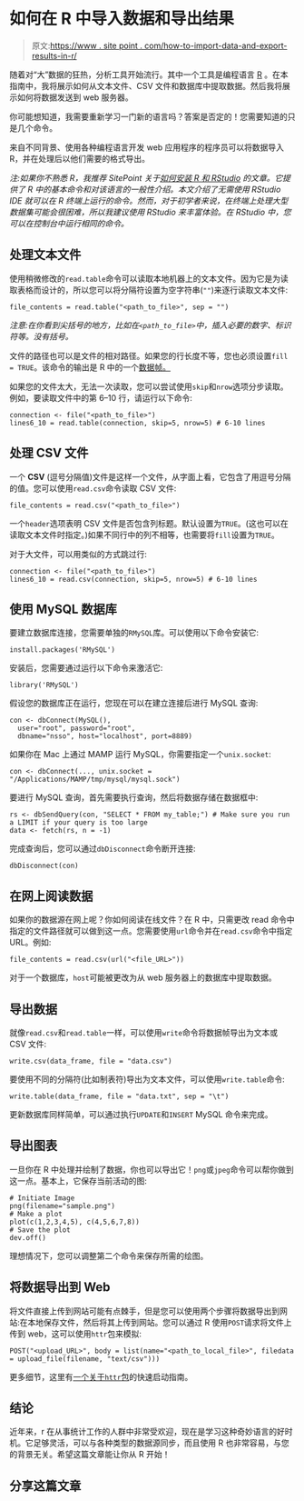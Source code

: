 # 如何在 R 中导入数据和导出结果

> 原文:[https://www . site point . com/how-to-import-data-and-export-results-in-r/](https://www.sitepoint.com/how-to-import-data-and-export-results-in-r/)

随着对“大”数据的狂热，分析工具开始流行。其中一个工具是编程语言 [R](https://www.r-project.org/) 。在本指南中，我将展示如何从文本文件、CSV 文件和数据库中提取数据。然后我将展示如何将数据发送到 web 服务器。

你可能想知道，我需要重新学习一门新的语言吗？答案是否定的！您需要知道的只是几个命令。

来自不同背景、使用各种编程语言开发 web 应用程序的程序员可以将数据导入 R，并在处理后以他们需要的格式导出。

*注:如果你不熟悉 R，我推荐 SitePoint 关于[如何安装 R 和 RStudio](https://www.sitepoint.com/introduction-r-rstudio/) 的文章。它提供了 R 中的基本命令和对该语言的一般性介绍。本文介绍了无需使用 RStudio IDE 就可以在 R 终端上运行的命令。然而，对于初学者来说，在终端上处理大型数据集可能会很困难，所以我建议使用 RStudio 来丰富体验。在 RStudio 中，您可以在控制台中运行相同的命令。*

## 处理文本文件

使用稍微修改的`read.table`命令可以读取本地机器上的文本文件。因为它是为读取表格而设计的，所以您可以将分隔符设置为空字符串(`""`)来逐行读取文本文件:

```
file_contents = read.table("<path_to_file>", sep = "") 
```

*注意:在你看到尖括号的地方，比如在`<path_to_file>`中，插入必要的数字、标识符等。没有括号。*

文件的路径也可以是文件的相对路径。如果您的行长度不等，您也必须设置`fill = TRUE`。该命令的输出是 R 中的一个[数据帧。](http://www.r-tutor.com/r-introduction/data-frame)

如果您的文件太大，无法一次读取，您可以尝试使用`skip`和`nrow`选项分步读取。例如，要读取文件中的第 6–10 行，请运行以下命令:

```
connection <- file("<path_to_file>")
lines6_10 = read.table(connection, skip=5, nrow=5) # 6-10 lines 
```

## 处理 CSV 文件

一个 **CSV** (逗号分隔值)文件是这样一个文件，从字面上看，它包含了用逗号分隔的值。您可以使用`read.csv`命令读取 CSV 文件:

```
file_contents = read.csv("<path_to_file>") 
```

一个`header`选项表明 CSV 文件是否包含列标题。默认设置为`TRUE`。(这也可以在读取文本文件时指定。)如果不同行中的列不相等，也需要将`fill`设置为`TRUE`。

对于大文件，可以用类似的方式跳过行:

```
connection <- file("<path_to_file>")
lines6_10 = read.csv(connection, skip=5, nrow=5) # 6-10 lines 
```

## 使用 MySQL 数据库

要建立数据库连接，您需要单独的`RMySQL`库。可以使用以下命令安装它:

```
install.packages('RMySQL') 
```

安装后，您需要通过运行以下命令来激活它:

```
library('RMySQL') 
```

假设您的数据库正在运行，您现在可以在建立连接后进行 MySQL 查询:

```
con <- dbConnect(MySQL(),
  user="root", password="root",
  dbname="nsso", host="localhost", port=8889) 
```

如果你在 Mac 上通过 MAMP 运行 MySQL，你需要指定一个`unix.socket`:

```
con <- dbConnect(..., unix.socket = "/Applications/MAMP/tmp/mysql/mysql.sock") 
```

要进行 MySQL 查询，首先需要执行查询，然后将数据存储在数据框中:

```
rs <- dbSendQuery(con, "SELECT * FROM my_table;") # Make sure you run a LIMIT if your query is too large
data <- fetch(rs, n = -1) 
```

完成查询后，您可以通过`dbDisconnect`命令断开连接:

```
dbDisconnect(con) 
```

## 在网上阅读数据

如果你的数据源在网上呢？你如何阅读在线文件？在 R 中，只需更改 read 命令中指定的文件路径就可以做到这一点。您需要使用`url`命令并在`read.csv`命令中指定 URL。例如:

```
file_contents = read.csv(url("<file_URL>")) 
```

对于一个数据库，`host`可能被更改为从 web 服务器上的数据库中提取数据。

## 导出数据

就像`read.csv`和`read.table`一样，可以使用`write`命令将数据帧导出为文本或 CSV 文件:

```
write.csv(data_frame, file = "data.csv") 
```

要使用不同的分隔符(比如制表符)导出为文本文件，可以使用`write.table`命令:

```
write.table(data_frame, file = "data.txt", sep = "\t") 
```

更新数据库同样简单，可以通过执行`UPDATE`和`INSERT` MySQL 命令来完成。

## 导出图表

一旦你在 R 中处理并绘制了数据，你也可以导出它！`png`或`jpeg`命令可以帮你做到这一点。基本上，它保存当前活动的图:

```
# Initiate Image
png(filename="sample.png")
# Make a plot
plot(c(1,2,3,4,5), c(4,5,6,7,8))
# Save the plot
dev.off() 
```

理想情况下，您可以调整第二个命令来保存所需的绘图。

## 将数据导出到 Web

将文件直接上传到网站可能有点棘手，但是您可以使用两个步骤将数据导出到网站:在本地保存文件，然后将其上传到网站。您可以通过 R 使用`POST`请求将文件上传到 web，这可以使用`httr`包来模拟:

```
POST("<upload_URL>", body = list(name="<path_to_local_file>", filedata = upload_file(filename, "text/csv"))) 
```

更多细节，这里有[一个关于`httr`包](https://cran.r-project.org/web/packages/httr/vignettes/quickstart.html)的快速启动指南。

## 结论

近年来，r 在从事统计工作的人群中非常受欢迎，现在是学习这种奇妙语言的好时机。它足够灵活，可以与各种类型的数据源同步，而且使用 R 也非常容易，与您的背景无关。希望这篇文章能让你从 R 开始！

## 分享这篇文章